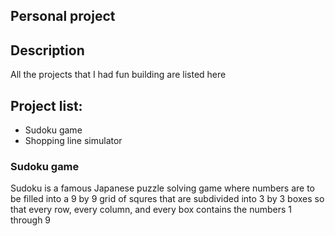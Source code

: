 ## Personal project

## Description
All the projects that I had fun building are listed here

## Project list:
* Sudoku game
* Shopping line simulator

### Sudoku game
Sudoku is a famous Japanese puzzle solving game where numbers are to be filled into a 9 by 9 grid of squres that are subdivided into 3 by 3 boxes so that every row, every column, and every box contains the numbers 1 through 9

